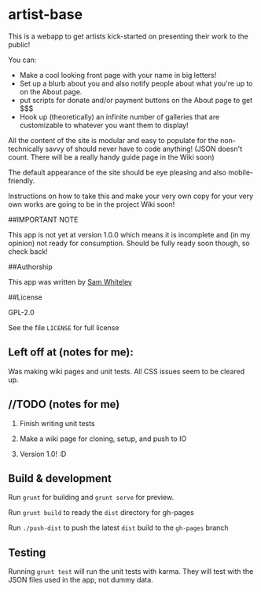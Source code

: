 # artist-base

This is a webapp to get artists kick-started on presenting their work to the
public!

You can:

- Make a cool looking front page with your name in big letters!
- Set up a blurb about you and also notify people about what you're up to on
  the About page.
- put scripts for donate and/or payment buttons on the About page to get $$$
- Hook up (theoretically) an infinite number of galleries that are
  customizable to whatever you want them to display!

All the content of the site is modular and easy to populate for the
non-technically savvy of should never have to code anything! (JSON doesn't
count. There will be a really handy guide page in the Wiki soon)

The default appearance of the site should be eye pleasing and also
mobile-friendly.

Instructions on how to take this and make your very own copy for your very own
works are going to be in the project Wiki soon!

##IMPORTANT NOTE

This app is not yet at version 1.0.0 which means it is incomplete and (in my
opinion) not ready for consumption. Should be fully ready soon though, so check
back!

##Authorship

This app was written by [Sam Whiteley](https://github.com/sqash)

##License

GPL-2.0

See the file `LICENSE` for full license

## Left off at (notes for me):

Was making wiki pages and unit tests. All CSS issues seem to be cleared up.

## //TODO (notes for me)

1. Finish writing unit tests

2. Make a wiki page for cloning, setup, and push to IO

3. Version 1.0! :D

## Build & development

Run `grunt` for building and `grunt serve` for preview.

Run `grunt build` to ready the `dist` directory for gh-pages

Run `./push-dist` to push the latest `dist` build to the `gh-pages` branch

## Testing

Running `grunt test` will run the unit tests with karma. They will test with
the JSON files used in the app, not dummy data.
